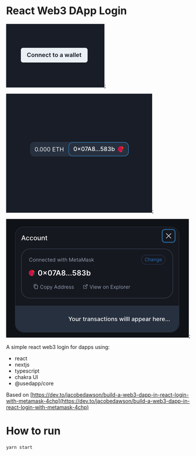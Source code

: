 
# React Web3 DApp Login

![wallet](./public/wallet.png);

![wallet2](./public/wallet2.png);

![wallet3](./public/wallet3.png);

A simple react web3 login for dapps using:

- react
- nextjs
- typescript
- chakra UI
- @usedapp/core

Based on [https://dev.to/jacobedawson/build-a-web3-dapp-in-react-login-with-metamask-4chp](https://dev.to/jacobedawson/build-a-web3-dapp-in-react-login-with-metamask-4chp)

# How to run

```bash 
yarn start
```


